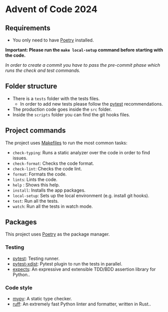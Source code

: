 # Advent of Code 2024

## Requirements

- You only need to have [Poetry](https://python-poetry.org) installed.

**Important: Please run the `make local-setup` command before starting with the code.**

_In order to create a commit you have to pass the pre-commit phase which runs the check and test commands._

## Folder structure

- There is a `tests` folder with the tests files.
  - In order to add new tests please follow the [pytest](https://docs.pytest.org/en/7.1.x/getting-started.html) recommendations.
- The production code goes inside the `src` folder.
- Inside the `scripts` folder you can find the git hooks files.

## Project commands

The project uses [Makefiles](https://www.gnu.org/software/make/manual/html_node/Introduction.html) to run the most common tasks:

- `check-typing`: Runs a static analyzer over the code in order to find issues.
- `check-format`: Checks the code format.
- `check-lint`: Checks the code lint.
- `format`: Formats the code.
- `lints`: Lints the code.
- `help` : Shows this help.
- `install`: Installs the app packages.
- `local-setup`: Sets up the local environment (e.g. install git hooks).
- `test`: Run all the tests.
- `watch`: Run all the tests in watch mode.

## Packages

This project uses [Poetry](https://python-poetry.org) as the package manager.

### Testing

- [pytest](https://docs.pytest.org/en/7.1.x/contents.html): Testing runner.
- [pytest-xdist](https://github.com/pytest-dev/pytest-xdist): Pytest plugin to run the tests in parallel.
- [expects](https://expects.readthedocs.io/en/stable/): An expressive and extensible TDD/BDD assertion library for Python..

### Code style

- [mypy](https://mypy.readthedocs.io/en/stable/): A static type checker.
- [ruff](https://github.com/astral-sh/ruff): An extremely fast Python linter and formatter, written in Rust..
